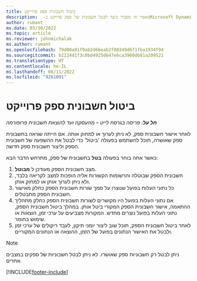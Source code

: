 ```yaml
---
title: ביטול חשבונית ספק פרוייקט
description: מאמר זה מסביר כיצד לבטל חשבונית של ספק פרויקט ב- ‏Microsoft Dynamics 365 Project Operations‏ וההשפעה הכספית של ביטול חשבונית של ספק פרויקט.
author: rumant
ms.date: 03/30/2022
ms.topic: article
ms.reviewer: johnmichalak
ms.author: rumant
ms.openlocfilehash: 79d00a91f9ab2d66eab2f80349d6f1fba1934f94
ms.sourcegitcommit: b2224d1f3c0bd4925d647e6ca3960db81a209521
ms.translationtype: HT
ms.contentlocale: he-IL
ms.lasthandoff: 08/11/2022
ms.locfileid: "9261091"
---
```

# <a name="cancel-a-project-vendor-invoice"></a>ביטול חשבונית ספק פרוייקט

_**חל על**: פריסה בגרסת לייט – מהעסקה ועד להוצאת חשבונית פרופורמה_

לאחר אישור חשבונית ספק, לא ניתן לערוך או למחוק אותה. אם הייתה שגיאה בחשבונית ספק שאושרה, תוכל להשתמש בפעולה 'ביטול' כדי לבטל את ההשפעה של חשבונית הספק וליצור חשבונית ספק חדשה.

כאשר אתה בוחר בפעולה **בטל** בחשבונית של ספק, מתרחש הדבר הבא:

1. מצב חשבונית הספק מעודכן ל **מבוטל**.
2. חשבונית הספק שבוטלה והרשומות הקשורות אליה הופכות למצב לקריאה בלבד, ולא ניתן לערוך אותן או למחוק אותן.
3. כל נתוני העלות בפועל שנוצרו על סמך שורות חשבונית הספק כחלק מאישור חשבונית הספק מתבטלים.
4. אם נתוני העלות בפועל היו מקושרים לשורות חשבונית הספק כחלק מתהליך ההתאמה, אישור חשבונית הספק המקורי ביטל אותן. במהלך ביטול חשבונית הספק, נתוני העלות בפועל נוצרים מחדש. המקורות מצביעים על ערכי זמן, הוצאות או שימוש בחומר.
5. לאחר ביטול חשבונית הספק, תוכל שוב ליצור יומני תיקון, לעבד ריקולים של ערכי זמן ולבטל את האישור הנתונים בפועל של הזמן, ההוצאה או הנתונים המקוריים.

> [!NOTE]
> ניתן לבטל רק חשבוניות ספק שאושרו. לא ניתן לבטל חשבוניות של ספקים במצבים אחרים.

[!INCLUDE[footer-include](../../includes/footer-banner.md)]
